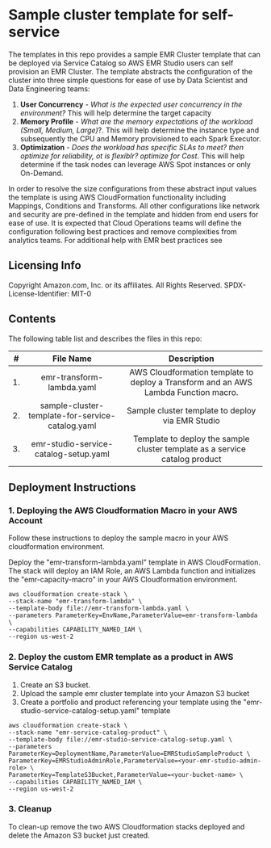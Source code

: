 # Sample cluster template for self-service

The templates in this repo provides a sample EMR Cluster template that can be deployed via Service Catalog so 
AWS EMR Studio users can self provision an EMR Cluster.  The template abstracts the configuration of the cluster into 
three simple questions for ease of use by Data Scientist and Data Engineering teams: 

1. **User Concurrency** - *What is the expected user concurrency in the environment?* 
This will help determine the target capacity
2. **Memory Profile** - *What are the memory expectations of the workload (Small, Medium, Large)*?. 
This will help determine the instance type and subsequently the CPU and Memory provisioned to each Spark Executor.
3. **Optimization** - *Does the workload has specific SLAs to meet? then optimize for reliability, ot is flexiblr? optimize for Cost*.
This will help determine if the task nodes can leverage AWS Spot instances or only On-Demand.

In order to resolve the size configurations from these abstract input values the template is using AWS CloudFormation 
functionality including Mappings, Conditions and Transforms. All other configurations like network and  security are pre-defined 
in the template and hidden from end users for ease of use. It is expected that Cloud Operations teams will define the configuration 
following best practices and remove complexities from analytics teams. For additional help with EMR best practices see

## Licensing Info
Copyright Amazon.com, Inc. or its affiliates. All Rights Reserved.
SPDX-License-Identifier: MIT-0

## Contents
The following table list and describes the files in this repo:

| # | File Name | Description  |
| :-: |:---:   | :-: |
| 1. | emr-transform-lambda.yaml | AWS Cloudformation template to deploy a Transform and an AWS Lambda Function macro.|
| 2. | sample-cluster-template-for-service-catalog.yaml | Sample cluster template to deploy via EMR Studio|
| 3. | emr-studio-service-catalog-setup.yaml | Template to deploy the sample cluster template as a service catalog product|

## Deployment Instructions

### 1. Deploying the AWS Cloudformation Macro in your AWS Account

Follow these instructions to deploy the sample macro in your AWS cloudformation environment. 

Deploy the "emr-transform-lambda.yaml" template in  AWS CloudFormation. The stack will deploy an IAM Role, an AWS Lambda 
function and initializes the "emr-capacity-macro" in your AWS Cloudformation environment.

```
aws cloudformation create-stack \
--stack-name "emr-transform-lambda" \
--template-body file://emr-transform-lambda.yaml \
--parameters ParameterKey=EnvName,ParameterValue=emr-transform-lambda \
--capabilities CAPABILITY_NAMED_IAM \
--region us-west-2
```

### 2. Deploy the custom EMR template as a product in AWS Service Catalog

1. Create an S3 bucket.
2. Upload the sample emr cluster template into your Amazon S3 bucket
3. Create a portfolio and product referencing your template using the "emr-studio-service-catalog-setup.yaml" template

```
aws cloudformation create-stack \
--stack-name "emr-service-catalog-product" \
--template-body file://emr-studio-service-catalog-setup.yaml \
--parameters ParameterKey=DeploymentName,ParameterValue=EMRStudioSampleProduct \
ParameterKey=EMRStudioAdminRole,ParameterValue=<your-emr-studio-admin-role> \
ParameterKey=TemplateS3Bucket,ParameterValue=<your-bucket-name> \
--capabilities CAPABILITY_NAMED_IAM \
--region us-west-2
```

### 3. Cleanup

To clean-up remove the two AWS Cloudformation stacks deployed and delete the Amazon S3 bucket just created.

